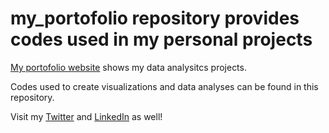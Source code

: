 # my_portofolio repository provides codes used in my personal projects

[My portofolio website](https://rt2851a.wixsite.com/data-analytics) shows my data analysitcs projects.

Codes used to create visualizations and data analyses can be found in this repository.

Visit my [Twitter](https://twitter.com/mouse22_jp) and [LinkedIn](https://www.linkedin.com/in/ryo-tanaka-043321148/) as well!
